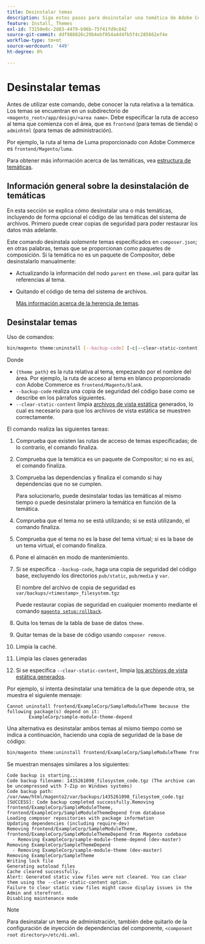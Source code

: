 ```yaml
---
title: Desinstalar temas
description: Siga estos pasos para desinstalar una temática de Adobe Commerce.
feature: Install, Themes
exl-id: 73150e8c-2d83-4479-b96b-75f41fd9c842
source-git-commit: ddf988826c29b4ebf054a4d4fb5f4c285662ef4e
workflow-type: tm+mt
source-wordcount: '449'
ht-degree: 0%

---
```


# Desinstalar temas

Antes de utilizar este comando, debe conocer la ruta relativa a la temática. Los temas se encuentran en un subdirectorio de `<magento_root>/app/design/<area name>`. Debe especificar la ruta de acceso al tema que comienza con el área, que es `frontend` (para temas de tienda) o `adminhtml` (para temas de administración).

Por ejemplo, la ruta al tema de Luma proporcionado con Adobe Commerce es `frontend/Magento/luma`.

Para obtener más información acerca de las temáticas, vea [estructura de temáticas](https://developer.adobe.com/commerce/frontend-core/guide/themes/structure/).

## Información general sobre la desinstalación de temáticas

En esta sección se explica cómo desinstalar una o más temáticas, incluyendo de forma opcional el código de las temáticas del sistema de archivos. Primero puede crear copias de seguridad para poder restaurar los datos más adelante.

Este comando desinstala *solamente* temas especificados en `composer.json`; en otras palabras, temas que se proporcionan como paquetes de composición. Si la temática no es un paquete de Compositor, debe desinstalarlo manualmente:

* Actualizando la información del nodo `parent` en `theme.xml` para quitar las referencias al tema.
* Quitando el código de tema del sistema de archivos.

  [Más información acerca de la herencia de temas](https://developer.adobe.com/commerce/frontend-core/guide/themes/inheritance/).

## Desinstalar temas

Uso de comandos:

```bash
bin/magento theme:uninstall [--backup-code] [-c|--clear-static-content] {theme path} ... {theme path}
```

Donde

* `{theme path}` es la ruta relativa al tema, empezando por el nombre del área. Por ejemplo, la ruta de acceso al tema en blanco proporcionado con Adobe Commerce es `frontend/Magento/blank`.
* `--backup-code` realiza una copia de seguridad del código base como se describe en los párrafos siguientes.
* `--clear-static-content` limpia [archivos de vista estática](../../configuration/cli/static-view-file-deployment.md) generados, lo cual es necesario para que los archivos de vista estática se muestren correctamente.

El comando realiza las siguientes tareas:

1. Comprueba que existen las rutas de acceso de temas especificadas; de lo contrario, el comando finaliza.
1. Comprueba que la temática es un paquete de Compositor; si no es así, el comando finaliza.
1. Comprueba las dependencias y finaliza el comando si hay dependencias que no se cumplen.

   Para solucionarlo, puede desinstalar todas las temáticas al mismo tiempo o puede desinstalar primero la temática en función de la temática.

1. Comprueba que el tema no se está utilizando; si se está utilizando, el comando finaliza.
1. Comprueba que el tema no es la base del tema virtual; si es la base de un tema virtual, el comando finaliza.
1. Pone el almacén en modo de mantenimiento.
1. Si se especifica `--backup-code`, haga una copia de seguridad del código base, excluyendo los directorios `pub/static`, `pub/media` y `var`.

   El nombre del archivo de copia de seguridad es `var/backups/<timestamp>_filesystem.tgz`

   Puede restaurar copias de seguridad en cualquier momento mediante el comando [`magento setup:rollback`](uninstall-modules.md#roll-back-the-file-system-database-or-media-files).

1. Quita los temas de la tabla de base de datos `theme`.
1. Quitar temas de la base de código usando `composer remove`.
1. Limpia la caché.
1. Limpia las clases generadas
1. Si se especifica `--clear-static-content`, limpia [los archivos de vista estática generados](../../configuration/cli/static-view-file-deployment.md).

Por ejemplo, si intenta desinstalar una temática de la que depende otra, se muestra el siguiente mensaje:

```terminal
Cannot uninstall frontend/ExampleCorp/SampleModuleTheme because the following package(s) depend on it:
        ExampleCorp/sample-module-theme-depend
```

Una alternativa es desinstalar ambos temas al mismo tiempo como se indica a continuación, haciendo una copia de seguridad de la base de código:

```bash
bin/magento theme:uninstall frontend/ExampleCorp/SampleModuleTheme frontend/ExampleCorp/SampleModuleThemeDepend --backup-code
```

Se muestran mensajes similares a los siguientes:

```terminal
Code backup is starting...
Code backup filename: 1435261098_filesystem_code.tgz (The archive can be uncompressed with 7-Zip on Windows systems)
Code backup path: /var/www/html/magento2/var/backups/1435261098_filesystem_code.tgz
[SUCCESS]: Code backup completed successfully.Removing frontend/ExampleCorp/SampleModuleTheme, frontend/ExampleCorp/SampleModuleThemeDepend from database
Loading composer repositories with package information
Updating dependencies (including require-dev)
Removing frontend/ExampleCorp/SampleModuleTheme, frontend/ExampleCorp/SampleModuleThemeDepend from Magento codebase
  - Removing ExampleCorp/sample-module-theme-depend (dev-master)
Removing ExampleCorp/SampleThemeDepend
  - Removing ExampleCorp/sample-module-theme (dev-master)
Removing ExampleCorp/SampleTheme
Writing lock file
Generating autoload files
Cache cleared successfully.
Alert: Generated static view files were not cleared. You can clear them using the --clear-static-content option.
Failure to clear static view files might cause display issues in the Admin and storefront.
Disabling maintenance mode
```

>[!NOTE]
>
>Para desinstalar un tema de administración, también debe quitarlo de la configuración de inyección de dependencias del componente, `<component root directory>/etc/di.xml`.
